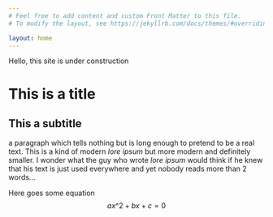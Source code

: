```yaml
---
# Feel free to add content and custom Front Matter to this file.
# To modify the layout, see https://jekyllrb.com/docs/themes/#overriding-theme-defaults

layout: home
---
```

Hello, this site is under construction

# This is a title

## This a subtitle

a paragraph which tells nothing but is long enough to pretend to be a
real text. This is a kind of modern *lore ipsum* but more modern and
definitely smaller. I wonder what the guy who wrote *lore ipsum* would
think if he knew that his text is just used everywhere and yet nobody
reads more than 2 words...

Here goes some equation
$$
  a x\^2 + bx +c = 0
$$


